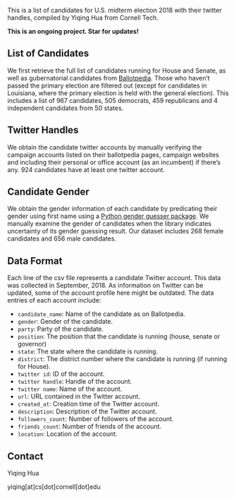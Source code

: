 This is a list of candidates for U.S. midterm election 2018 with their twitter handles, compiled by Yiqing Hua from Cornell Tech.

**This is an ongoing project. Star for updates!**

## List of Candidates
We first retrieve the full list of candidates running for House and Senate, as well as gubernatorial candidates from [Ballotpedia](https://ballotpedia.org/List_of_candidates_running_in_U.S._Congress_elections,_2018).
Those who haven’t passed the primary election are filtered out (except for candidates in Louisiana, where the primary election is held with the general election).
This includes a list of 967 candidates, 505 democrats, 459 republicans and 4 independent candidates from 50 states.

## Twitter Handles
We obtain the candidate twitter accounts by manually verifying the campaign accounts listed on their ballotpedia pages, campaign websites and including their personal or office account (as an incumbent) if there’s any.
924 candidates have at least one twitter account.

## Candidate Gender
We obtain the gender information of each candidate by predicating their gender using first name using a [Python gender guesser package](https://pypi.org/project/gender-guesser/).
We manually examine the gender of candidates when the library indicates uncertainty of its gender guessing result.
Our dataset includes 268 female candidates and 656 male candidates.

## Data Format
Each line of the csv file represents a candidate Twitter account. This data was collected in September, 2018. As information on Twitter can be updated, some of the account profile here might be outdated. The data entries of each account include:
- `candidate_name`: Name of the candidate as on Ballotpedia.
- `gender`: Gender of the candidate.
- `party`: Party of the candidate.
- `position`: The position that the candidate is running (house, senate or governor)
- `state`: The state where the candidate is running.
- `district`: The district number where the candidate is running (if running for House).
- `twitter id`: ID of the account.
- `twitter handle`: Handle of the account.
- `twitter name`: Name of the account.
- `url`: URL contained in the Twitter account.
- `created_at`: Creation time of the Twitter account.
- `description`: Description of the Twitter account.
- `followers_count`: Number of followers of the account.
- `friends_count`: Number of friends of the account.
- `location`: Location of the account.

## Contact
Yiqing Hua

yiqing[at]cs[dot]cornell[dot]edu
